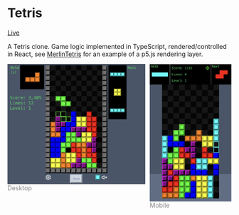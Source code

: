 # Tetris

[Live](https://tetris.binarysmile.com)

A Tetris clone. Game logic implemented in TypeScript, rendered/controlled in React, see [MerlinTetris](https://github.com/briansmiley/MerlinTetris) for an example of a p5.js rendering layer.

<div style="display: flex; flex-direction: row; gap: 10px; height: 300px">
    <div style="display: flex; flex-direction: column;  height: 100%;">
        <img src="./public/desktopPreview.png" alt="desktop screenshot" style="max-width: 100%; height: auto;">
        <span style=" opacity: 50%">Desktop</span>
    </div>
    <div style="display: flex; flex-direction: column; height: 100%;">
        <img src="./public/mobilePreview.png" alt="mobile screenshot" width="100%" style="max-width: 100%; height: auto;">
        <span style=" opacity: 50%">Mobile</span>
    </div>
</div>
